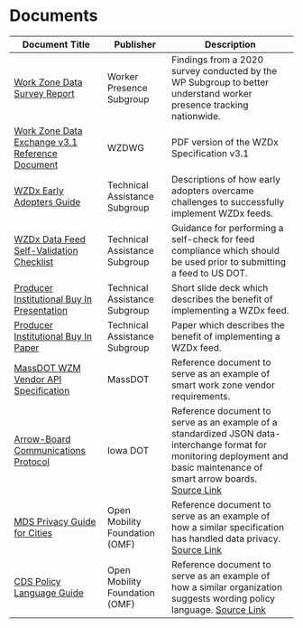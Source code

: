 # Documents
Document Title | Publisher | Description 
---|---|---
[Work Zone Data Survey Report](/documents/Work_Zone_Data_Survey_Report_2021-03-08.pdf) | Worker Presence Subgroup | Findings from a 2020 survey conducted by the WP Subgroup to better understand worker presence tracking nationwide. 
[Work Zone Data Exchange v3.1 Reference Document](/documents/Work_Zone_Data_Exchange_v3.1_Reference_Document.pdf) | WZDWG | PDF version of the WZDx Specification v3.1 
[WZDx Early Adopters Guide](/documents/WZDx_Early_Adopters_Guide.pdf) | Technical Assistance Subgroup | Descriptions of how early adopters overcame challenges to successfully implement WZDx feeds. 
[WZDx Data Feed Self-Validation Checklist](/documents/WZDx_Data_Feed_Self-Validation_Checklist.docx) | Technical Assistance Subgroup | Guidance for performing a self-check for feed compliance which should be used prior to submitting a feed to US DOT. 
[Producer Institutional Buy In Presentation](/documents/Producer_Institutional_Buy_In_Presentation.pptx) | Technical Assistance Subgroup | Short slide deck which describes the benefit of implementing a WZDx feed.  
[Producer Institutional Buy In Paper](/documents/Producer_Institutional_Buy_In_Paper.pdf) | Technical Assistance Subgroup | Paper which describes the benefit of implementing a WZDx feed.  
[MassDOT WZM Vendor API Specification](/documents/SWZ_Manager_Application_Vendor_API_Specification.pdf) | MassDOT | Reference document to serve as an example of smart work zone vendor requirements. 
[Arrow-Board Communications Protocol](/documents/Arrow_Board_Communications_Protocol.pdf) | Iowa DOT | Reference document to serve as an example of a standardized JSON data-interchange format for monitoring deployment and basic maintenance of smart arrow boards. [Source Link](https://iowadot.gov/erl/current/IM/content/486.12ab.pdf)
[MDS Privacy Guide for Cities](/documents/MDS_Privacy_Guide_for_Cities.pdf) | Open Mobility Foundation (OMF) | Reference document to serve as an example of how a similar specification has handled data privacy. [Source Link](https://github.com/openmobilityfoundation/governance/blob/main/documents/OMF-MDS-Privacy-Guide-for-Cities.pdf)
[CDS Policy Language Guide](/documents/CDS_Policy_Language_Guide.pdf) | Open Mobility Foundation (OMF) | Reference document to serve as an example of how a similar organization suggests wording policy language. [Source Link](https://github.com/openmobilityfoundation/governance/blob/main/technical/OMF-CDS-Policy-Language-Guidance.md)
